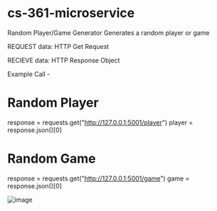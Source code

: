 # cs-361-microservice
Random Player/Game Generator
Generates a random player or game

REQUEST data:
HTTP Get Request

RECIEVE data:
HTTP Response Object


Example Call -
# Random Player
response = requests.get("http://127.0.0.1:5001/player")
player = response.json()[0]

# Random Game
response = requests.get("http://127.0.0.1:5001/game")
game = response.json()[0]

![image](https://user-images.githubusercontent.com/102342517/219445973-5ddc2772-c6b6-48fa-8390-9d3dc44ad130.png)
